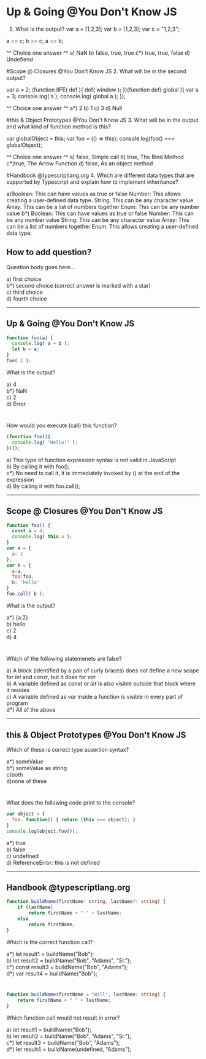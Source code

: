 # Up & Going @You Don't Know JS
1. What is the output? 
var a = [1,2,3]; 
var b = [1,2,3]; 
var c = "1,2,3";

a == c; 
b == c; 
a == b;

^^ Choice one answer ^^ 
a) NaN 
b) false, true, true 
c*) true, true, false 
d) Undefiend

#Scope @ Closures @You Don't Know JS
2. What will be in the second output?

var a = 2; (function IIFE( def ){ def( window ); })(function def( global ){ var a = 3; console.log( a ); console.log( global.a ); });

^^ Choice one answer ^^ 
a*) 2 
b) 1 
c) 3 
d) Null

#this & Object Prototypes @You Don't Know JS
3. What will be in the output and what kind of function method is this?

var globalObject = this; 
var foo = (() => this); 
console.log(foo() === globalObject);

^^ Choice one answer ^^ 
a) false, Simple call 
b) true, The Bind Method 
c*)true, The Arrow Function 
d) false, As an object method

#Handbook @typescriptlang.org
4. Which are different data types that are supported by Typescript and explain how to implement inheritance? 

a)Boolean: This can have values as true or false Number: This allows creating a user-defined data type. String: This can be any character value Array: This can be a list of numbers together Enum: This can be any number value
b*) Boolean: This can have values as true or false Number: This can be any number value String: This can be any character value Array: This can be a list of numbers together Enum: This allows creating a user-defined data type.
## How to add question?

Question body goes here...

a) first choice  
b*) second choice (correct answer is marked with a star)  
c) third choice  
d) fourth choice  

---

## Up & Going @You Don't Know JS

```javascript
function foo(a) {
  console.log( a + b );
  let b = a;
}
foo( 2 );
```

What is the output?

a) 4  
b*) NaN  
c) 2  
d) Error  

#

How would you execute (call) this function?

```javascript
(function foo(){
  console.log( "Hello!" );
})();
```

a) This type of function expression syntax is not valid in JavaScript  
b) By calling it with foo();  
c*) No need to call it, it is immediately invoked by () at the end of the expression  
d) By calling it with foo.call();  

---

## Scope @ Closures @You Don't Know JS

```javascript
function foo() {
  const a = 4;
  console.log( this.a );
}
var a = {
  a: 2
};
var b = {
  a:a,
  foo:foo,
  b: 'hello'
}
foo.call( b );
```

What is the output?

a*) {a:2}  
b) hello  
c) 2  
d) 4  

#

Which of the following statemenets are false?

a) A block (identified by a pair of curly braces) does not define a new scope for _let_ and _const_, but it does for _var_  
b) A variable defined as _const_ or _let_ is also visible outside that block where it resides  
c) A variable defined as _var_ inside a function is visible in every part of program  
d*) All of the above  

---

## this & Object Prototypes @You Don't Know JS

Which of these is correct type assertion syntax?

a*) <string>someValue  
b*) someValue as string  
c)both  
d)none of these  

#

What does the following code print to the console?

```javascript
var object = {
  foo: function() { return (this === object); }
}
console.log(object.foo());
```

a*) true  
b) false  
c) undefined  
d) ReferenceError: this is not defined  

---

## Handbook @typescriptlang.org

```typescript
function buildName(firstName: string, lastName?: string) {
    if (lastName)
        return firstName + " " + lastName;
    else
        return firstName;
}
```

Which is the correct function call?

a*) let result1 = buildName("Bob");  
b)  let result2 = buildName("Bob", "Adams", "Sr.");  
c*) const result3 = buildName("Bob", "Adams");  
d*) var result4 = buildName("Bob");  

#

```typescript
function buildName(firstName = "Will", lastName: string) {
    return firstName + " " + lastName;
}
```

Which function call would not result in error?

a) let result1 = buildName("Bob");  
b) let result2 = buildName("Bob", "Adams", "Sr.");  
c*) let result3 = buildName("Bob", "Adams");  
d*) let result4 = buildName(undefined, "Adams");  
